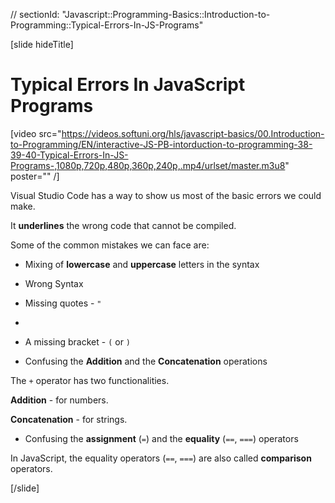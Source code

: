 // sectionId: "Javascript::Programming-Basics::Introduction-to-Programming::Typical-Errors-In-JS-Programs"

[slide hideTitle]
# Typical Errors In JavaScript Programs

[video src="https://videos.softuni.org/hls/javascript-basics/00.Introduction-to-Programming/EN/interactive-JS-PB-intorduction-to-programming-38-39-40-Typical-Errors-In-JS-Programs-,1080p,720p,480p,360p,240p,.mp4/urlset/master.m3u8" poster="" /]

Visual Studio Code has a way to show us most of the basic errors we could make.

It **underlines** the wrong code that cannot be compiled.

Some of the common mistakes we can face are:

- Mixing of **lowercase** and **uppercase** letters in the syntax

- Wrong Syntax

- Missing quotes - `"` 
- 
- A missing bracket - `(` or `)`

- Confusing the **Addition** and the **Concatenation** operations

The `+` operator has two functionalities.

**Addition** - for numbers.

**Concatenation** - for strings.

- Confusing the **assignment** (`=`) and the **equality** (`==`, `===`) operators

In JavaScript, the equality operators (`==`, `===`) are also called **comparison** operators.

[/slide]

